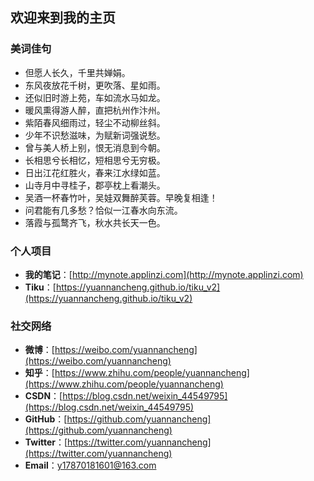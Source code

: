 ## 欢迎来到我的主页

### 美词佳句

- 但愿人长久，千里共婵娟。
- 东风夜放花千树，更吹落、星如雨。
- 还似旧时游上苑，车如流水马如龙。
- 暖风熏得游人醉，直把杭州作汴州。
- 紫陌春风细雨过，轻尘不动柳丝斜。
- 少年不识愁滋味，为赋新词强说愁。
- 曾与美人桥上别，恨无消息到今朝。
- 长相思兮长相忆，短相思兮无穷极。
- 日出江花红胜火，春来江水绿如蓝。
- 山寺月中寻桂子，郡亭枕上看潮头。
- 吴酒一杯春竹叶，吴娃双舞醉芙蓉。早晚复相逢！
- 问君能有几多愁？恰似一江春水向东流。
- 落霞与孤鹜齐飞，秋水共长天一色。

### 个人项目

- **我的笔记**：[http://mynote.applinzi.com](http://mynote.applinzi.com)
- **Tiku**：[https://yuannancheng.github.io/tiku_v2](https://yuannancheng.github.io/tiku_v2)

### 社交网络

- **微博**：[https://weibo.com/yuannancheng](https://weibo.com/yuannancheng)
- **知乎**：[https://www.zhihu.com/people/yuannancheng](https://www.zhihu.com/people/yuannancheng)
- **CSDN**：[https://blog.csdn.net/weixin_44549795](https://blog.csdn.net/weixin_44549795)
- **GitHub**：[https://github.com/yuannancheng](https://github.com/yuannancheng)
- **Twitter**：[https://twitter.com/yuannancheng](https://twitter.com/yuannancheng)
- **Email**：[y17870181601@163.com](mailto:y17870181601@163.com)
